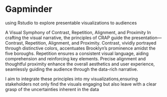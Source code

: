 # Gapminder
using Rstudio to explore presentable visualizations to audiences

A Visual Symphony of Contrast, Repetition, Alignment, and Proximity In crafting the visual narrative,
the principles of CRAP guide the presentation—Contrast, Repetition, Alignment, and Proximity. Contrast,
vividly portrayed through distinctive colors, accentuates Brooklyn’s prominence amidst the five boroughs.
Repetition ensures a consistent visual language, aiding comprehension and reinforcing key elements. Precise
alignment and thoughtful proximity enhance the overall aesthetics and user experience, seamlessly guiding
the audience through the data-rich narrative.

I aim to integrate these principles into my visualizations,ensuring stakeholders not only find the visuals engaging but also leave with a clear grasp of the uncertainties
inherent in the data


